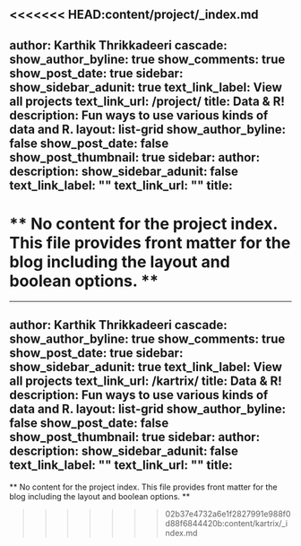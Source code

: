 <<<<<<< HEAD:content/project/_index.md
---
author: Karthik Thrikkadeeri
cascade:
  show_author_byline: true
  show_comments: true
  show_post_date: true
  sidebar:
    show_sidebar_adunit: true
    text_link_label: View all projects
    text_link_url: /project/
title: Data & R!
description: Fun ways to use various kinds of data and R.
layout: list-grid
show_author_byline: false
show_post_date: false
show_post_thumbnail: true
sidebar:
  author: 
  description: 
  show_sidebar_adunit: false
  text_link_label: ""
  text_link_url: ""
  title: 
---

** No content for the project index. This file provides front matter for the blog including the layout and boolean options. **
=======
---
author: Karthik Thrikkadeeri
cascade:
  show_author_byline: true
  show_comments: true
  show_post_date: true
  sidebar:
    show_sidebar_adunit: true
    text_link_label: View all projects
    text_link_url: /kartrix/
title: Data & R!
description: Fun ways to use various kinds of data and R.
layout: list-grid
show_author_byline: false
show_post_date: false
show_post_thumbnail: true
sidebar:
  author: 
  description: 
  show_sidebar_adunit: false
  text_link_label: ""
  text_link_url: ""
  title: 
---

** No content for the project index. This file provides front matter for the blog including the layout and boolean options. **
>>>>>>> 02b37e4732a6e1f2827991e988f0d88f6844420b:content/kartrix/_index.md
